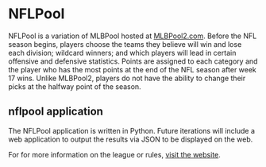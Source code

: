 # NFLPool

NFLPool is a variation of MLBPool hosted at [MLBPool2.com](http://mlbpool2.com).  Before the NFL season begins, players choose
the teams they believe will win and lose each division; wildcard winners; and which players will lead in certain
offensive and defensive statistics.  Points are assigned to each category and the player who has the most points at the end 
of the NFL season after week 17 wins.  Unlike MLBPool2, players do not have the ability to change their picks at the halfway
point of the season.

## nflpool application

The NFLPool application is written in Python.  Future iterations will include a web application to output the results
via JSON to be displayed on the web.

For for more information on the league or rules, [visit the website](http://mlbpool2.com/rules/nfl-pool-rules/).
